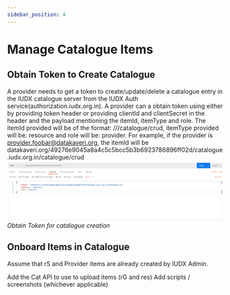 ```yaml
---
sidebar_position: 4
---
```

 
# Manage Catalogue Items

## Obtain Token to Create Catalogue
A provider needs to get a token to create/update/delete a catalogue entry in the IUDX catalogue server from the IUDX Auth service(authorization.iudx.org.in). 
A provider can a obtain token using either by providing token header or providing clientId and clientSecret in the header and the payload mentioning the itemId, itemType and role.
The itemId provided will be of the format: <provider-domain>/<SHA1-of-provider-email>/<catalogue-url>/catalogue/crud, itemType provided will be: resource and role will be: provider.
For example, if the provider is provider.foobar@datakaveri.org, the itemId will be datakaveri.org/49276e9045a8a4c5c5bcc5b3b6923786896ff02d/catalogue.iudx.org.in/catalogue/crud
![Obtain onboarder token](../../resources/cat/provider_onboard.png)<br/>
*Obtain Token for catalogue creation*



## Onboard Items in Catalogue
Assume that rS and Provider items are already created by IUDX Admin. 

Add the Cat API to use to upload items (rG and res)
Add scripts / screenshots (whichever applicable)

